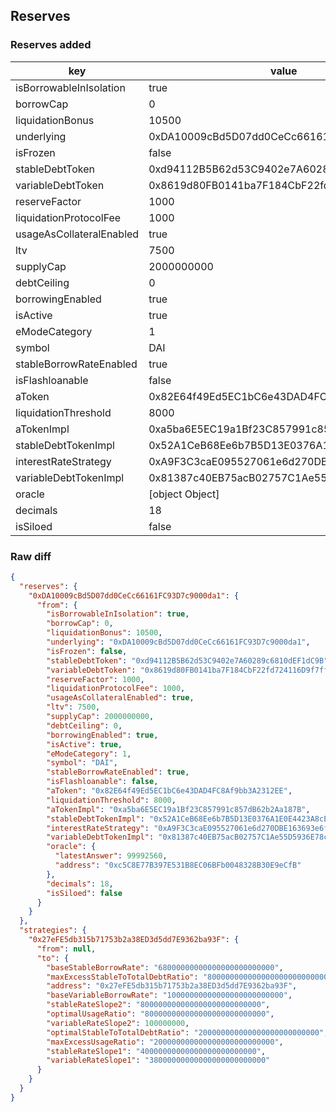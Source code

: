 ## Reserves

### Reserves added

| key                      | value                                      |
| ------------------------ | ------------------------------------------ |
| isBorrowableInIsolation  | true                                       |
| borrowCap                | 0                                          |
| liquidationBonus         | 10500                                      |
| underlying               | 0xDA10009cBd5D07dd0CeCc66161FC93D7c9000da1 |
| isFrozen                 | false                                      |
| stableDebtToken          | 0xd94112B5B62d53C9402e7A60289c6810dEF1dC9B |
| variableDebtToken        | 0x8619d80FB0141ba7F184CbF22fd724116D9f7ffC |
| reserveFactor            | 1000                                       |
| liquidationProtocolFee   | 1000                                       |
| usageAsCollateralEnabled | true                                       |
| ltv                      | 7500                                       |
| supplyCap                | 2000000000                                 |
| debtCeiling              | 0                                          |
| borrowingEnabled         | true                                       |
| isActive                 | true                                       |
| eModeCategory            | 1                                          |
| symbol                   | DAI                                        |
| stableBorrowRateEnabled  | true                                       |
| isFlashloanable          | false                                      |
| aToken                   | 0x82E64f49Ed5EC1bC6e43DAD4FC8Af9bb3A2312EE |
| liquidationThreshold     | 8000                                       |
| aTokenImpl               | 0xa5ba6E5EC19a1Bf23C857991c857dB62b2Aa187B |
| stableDebtTokenImpl      | 0x52A1CeB68Ee6b7B5D13E0376A1E0E4423A8cE26e |
| interestRateStrategy     | 0xA9F3C3caE095527061e6d270DBE163693e6fda9D |
| variableDebtTokenImpl    | 0x81387c40EB75acB02757C1Ae55D5936E78c9dEd3 |
| oracle                   | [object Object]                            |
| decimals                 | 18                                         |
| isSiloed                 | false                                      |

### Raw diff

```json
{
  "reserves": {
    "0xDA10009cBd5D07dd0CeCc66161FC93D7c9000da1": {
      "from": {
        "isBorrowableInIsolation": true,
        "borrowCap": 0,
        "liquidationBonus": 10500,
        "underlying": "0xDA10009cBd5D07dd0CeCc66161FC93D7c9000da1",
        "isFrozen": false,
        "stableDebtToken": "0xd94112B5B62d53C9402e7A60289c6810dEF1dC9B",
        "variableDebtToken": "0x8619d80FB0141ba7F184CbF22fd724116D9f7ffC",
        "reserveFactor": 1000,
        "liquidationProtocolFee": 1000,
        "usageAsCollateralEnabled": true,
        "ltv": 7500,
        "supplyCap": 2000000000,
        "debtCeiling": 0,
        "borrowingEnabled": true,
        "isActive": true,
        "eModeCategory": 1,
        "symbol": "DAI",
        "stableBorrowRateEnabled": true,
        "isFlashloanable": false,
        "aToken": "0x82E64f49Ed5EC1bC6e43DAD4FC8Af9bb3A2312EE",
        "liquidationThreshold": 8000,
        "aTokenImpl": "0xa5ba6E5EC19a1Bf23C857991c857dB62b2Aa187B",
        "stableDebtTokenImpl": "0x52A1CeB68Ee6b7B5D13E0376A1E0E4423A8cE26e",
        "interestRateStrategy": "0xA9F3C3caE095527061e6d270DBE163693e6fda9D",
        "variableDebtTokenImpl": "0x81387c40EB75acB02757C1Ae55D5936E78c9dEd3",
        "oracle": {
          "latestAnswer": 99992560,
          "address": "0xc5C8E77B397E531B8EC06BFb0048328B30E9eCfB"
        },
        "decimals": 18,
        "isSiloed": false
      }
    }
  },
  "strategies": {
    "0x27eFE5db315b71753b2a38ED3d5dd7E9362ba93F": {
      "from": null,
      "to": {
        "baseStableBorrowRate": "68000000000000000000000000",
        "maxExcessStableToTotalDebtRatio": "800000000000000000000000000",
        "address": "0x27eFE5db315b71753b2a38ED3d5dd7E9362ba93F",
        "baseVariableBorrowRate": "10000000000000000000000000",
        "stableRateSlope2": "800000000000000000000000000",
        "optimalUsageRatio": "800000000000000000000000000",
        "variableRateSlope2": 100000000,
        "optimalStableToTotalDebtRatio": "200000000000000000000000000",
        "maxExcessUsageRatio": "200000000000000000000000000",
        "stableRateSlope1": "40000000000000000000000000",
        "variableRateSlope1": "38000000000000000000000000"
      }
    }
  }
}
```
